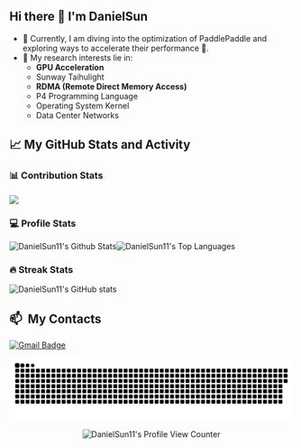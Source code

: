 ## Hi there 👋 I'm DanielSun

- 🌱 Currently, I am diving into the optimization of PaddlePaddle and exploring ways to accelerate their performance 🚀.
- 🤔 My research interests lie in:
  - **GPU Acceleration** 
  - Sunway Taihulight 
  - **RDMA (Remote Direct Memory Access)** 
  - P4 Programming Language 
  - Operating System Kernel 
  - Data Center Networks 
<!--
**DanielSun11/DanielSun11** is a ✨ _special_ ✨ repository because its `README.md` (this file) appears on your GitHub profile.

Here are some ideas to get you started:

- 🔭 I’m currently working on ...
- 🌱 I’m currently learning ...
- 👯 I’m looking to collaborate on ...
- 🤔 I’m looking for help with ...
- 💬 Ask me about ...
- 📫 How to reach me: ...
- 😄 Pronouns: ...
- ⚡ Fun fact: ...
-->
## 📈 My GitHub Stats and Activity

### 📊 Contribution Stats
<a href="https://github.com/DanielSun11/github-contribution-stats/"><img align="center" src="https://github-contribution-stats.vercel.app/api/?username=DanielSun11" /></a> 
### 💻 Profile Stats

<img alt="DanielSun11's Github Stats" src="https://github-readme-stats.vercel.app/api/?username=danielsun11&show_icons=true&include_all_commits=true&count_private=true&theme=react&hide_border=true&bg_color=1F222E&title_color=F85D7F&icon_color=F8D866" height="192px"/><img alt="DanielSun11's Top Languages" src="https://github-readme-stats.vercel.app/api/top-langs/?username=danielsun11&langs_count=8&layout=compact&theme=react&hide_border=true&bg_color=1F222E&title_color=F85D7F&icon_color=F8D866" height="192px"/>


### 🔥 Streak Stats

![DanielSun11's GitHub stats](https://github-readme-streak-stats.herokuapp.com/?user=danielsun11&theme=tokyonight)

## 📫 &nbsp;My Contacts

  <!-- [![Portfolio Badge](https://img.shields.io/badge/-Portifolio-blueviolet?style=flat-square&logo=Portfolio&logoColor=white)](https://pepyn0.github.io/)&nbsp; -->
  [![Gmail Badge](https://img.shields.io/badge/-sundong1118@gmail.com-red?style=flat-square&logo=Gmail&logoColor=white)](mailto:sundong1118@gmail.com)&nbsp;

</div>

<div>
  <img src="https://github.com/Pepyn0/Pepyn0/raw/output/github-contribution-grid-snake.svg" alt="snake"></center>
</div>

<p align="center"> 

<img src="https://komarev.com/ghpvc/?username=danielsun11" alt="DanielSun11's Profile View Counter"/>

</p>
